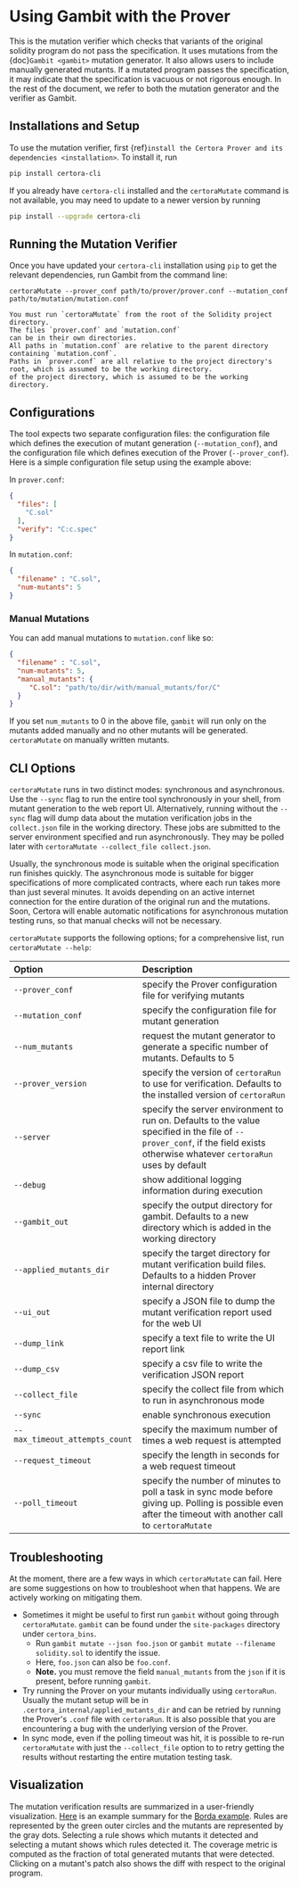 # Using Gambit with the Prover

This is the mutation verifier which
 checks that variants of the original
 solidity program do not pass the specification.
It uses mutations from the {doc}`Gambit <gambit>`
  mutation generator.
It also allows users to include manually generated mutants.
If a mutated program passes the specification,
it may indicate that the specification is vacuous or not rigorous enough.
In the rest of the document,
  we refer to both the mutation generator and the verifier as Gambit.

## Installations and Setup

To use the mutation verifier,
  first {ref}`install the Certora Prover and its dependencies <installation>`.
To install it, run

```sh
pip install certora-cli
```

If you already have `certora-cli` installed and
  the `certoraMutate` command is not available,
  you may need to update to a newer version by running

```sh
pip install --upgrade certora-cli
```


## Running the Mutation Verifier

Once you have updated your `certora-cli` installation using `pip` to get the relevant
dependencies, run Gambit from the command line:

```
certoraMutate --prover_conf path/to/prover/prover.conf --mutation_conf path/to/mutation/mutation.conf
```

```{note}
You must run `certoraMutate` from the root of the Solidity project directory.
The files `prover.conf` and `mutation.conf`
can be in their own directories.
All paths in `mutation.conf` are relative to the parent directory containing `mutation.conf`.
Paths in `prover.conf` are all relative to the project directory's root, which is assumed to be the working directory.
of the project directory, which is assumed to be the working directory.
```

## Configurations
The tool expects two separate configuration files:
the configuration file which defines the execution of mutant generation (`--mutation_conf`),
and the configuration file which defines execution of the Prover (`--prover_conf`).
Here is a simple configuration file setup using the example above:

In `prover.conf`:

```json
{
  "files": [
    "C.sol"
  ],
  "verify": "C:c.spec"
}
```
In `mutation.conf`:

```json
{
  "filename" : "C.sol",
  "num-mutants": 5
}
```

### Manual Mutations
You can add manual mutations to `mutation.conf` like so:

```json
{
  "filename" : "C.sol",
  "num-mutants": 5,
  "manual_mutants": {
     "C.sol": "path/to/dir/with/manual_mutants/for/C"
  }
}
```
If you set `num_mutants` to 0 in the above file, `gambit` will run only on the mutants added manually and no other mutants will be generated.
`certoraMutate` on manually written mutants.

## CLI Options

`certoraMutate` runs in two distinct modes: synchronous and asynchronous.
Use the `--sync` flag to run the entire tool synchronously
in your shell, from mutant generation to the web report UI. 
Alternatively, running without the `--sync` flag will dump
data about the mutation verification jobs in the `collect.json` file in the working directory. These jobs are submitted
to the server environment specified and run asynchronously. 
They may be polled later with
`certoraMutate --collect_file collect.json`.

Usually, the synchronous mode is suitable when the original specification run finishes quickly. 
The asynchronous mode is suitable for bigger specifications of more complicated contracts, where each run takes more than just several minutes. It avoids depending on an active internet connection for the entire duration of the original run and the mutations.
Soon, Certora will enable automatic notifications for asynchronous mutation testing runs, so that manual checks will not be necessary.

`certoraMutate` supports the following options; for a comprehensive list, run `certoraMutate --help`:

| Option                         | Description                                                                                                           |
|:-------------------------------|:----------------------------------------------------------------------------------------------------------------------|
| `--prover_conf`                | specify the Prover configuration file for verifying mutants                                                           |
| `--mutation_conf`              | specify the configuration file for mutant generation                                                                  |
| `--num_mutants`                | request the mutant generator to generate a specific number of mutants. Defaults to 5                                  |
| `--prover_version`             | specify the version of `certoraRun` to use for verification. Defaults to the installed version of `certoraRun`        |
| `--server`                     | specify the server environment to run on. Defaults to the value specified in the file of `--prover_conf`, if the field exists otherwise whatever `certoraRun` uses by default   |
| `--debug`                      | show additional logging information during execution                                                                  |
| `--gambit_out`                 | specify the output directory for gambit. Defaults to a new directory which is added in the working directory          |
| `--applied_mutants_dir`        | specify the target directory for mutant verification build files. Defaults to a hidden Prover internal directory      |
| `--ui_out`                     | specify a JSON file to dump the mutant verification report used for the web UI                                   |
| `--dump_link`                  | specify a text file to write the UI report link                                                                       |
| `--dump_csv`                   | specify a csv file to write the verification JSON report                                                              |
| `--collect_file`               | specify the collect file from which to run in asynchronous mode                                                       |
| `--sync`                       | enable synchronous execution                                                                                          |
| `--max_timeout_attempts_count` | specify the maximum number of times a web request is attempted                                                        |
| `--request_timeout`            | specify the length in seconds for a web request timeout                                                               |
| `--poll_timeout`               | specify the number of minutes to poll a task in sync mode before giving up. Polling is possible even after the timeout with another call to `certoraMutate`     |

## Troubleshooting

At the moment, there are a few ways in which `certoraMutate` can fail. Here are some suggestions on how to troubleshoot when that happens. We are actively working on mitigating them.

- Sometimes it might be useful to first run `gambit` without going through `certoraMutate`.
  `gambit` can be found under the `site-packages` directory under `certora_bins`.
  * Run `gambit mutate --json foo.json` or `gambit mutate --filename solidity.sol` to identify the issue.
  * Here, `foo.json` can also be `foo.conf`.
  * **Note.** you must remove the field `manual_mutants` from the `json` if it is present, before running `gambit`.
- Try running the Prover on your mutants individually using `certoraRun`. 
  Usually the mutant setup will be in `.certora_internal/applied_mutants_dir` and can be retried by running the Prover's `.conf` file with `certoraRun`.
  It is also possible that you are encountering a bug with the underlying version of the Prover.
- In sync mode, even if the polling timeout was hit, it is possible to re-run `certoraMutate` with just the `--collect_file` option to to retry getting the results without restarting the entire mutation testing task.

## Visualization

The mutation verification results are
  summarized in a user-friendly visualization.
[Here](https://mutation-testing-beta.certora.com/reports/mutation?id=c7c659d7-d500-46f2-acf1-1392eee714b5&anonymousKey=f4b40ba6-2160-4993-9f50-02625b291cae) is an example summary
  for the [Borda example](https://demo.certora.com/?Borda).
Rules are represented by the green outer circles
  and the mutants are represented by the gray dots.
Selecting a rule shows which mutants it detected
  and selecting a mutant shows which rules detected it.
The coverage metric is computed as the fraction
  of total generated mutants that were detected.
Clicking on a mutant's patch also shows the
  diff with respect to the original program.

